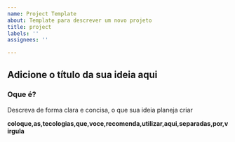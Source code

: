```yaml
---
name: Project Template
about: Template para descrever um novo projeto
title: project
labels: ''
assignees: ''

---
```


## Adicione o título da sua ideia aqui

### Oque é?  
Descreva de forma clara e concisa, o que sua ideia planeja criar

__coloque,as,tecologias,que,voce,recomenda,utilizar,aqui,separadas,por,virgula__
